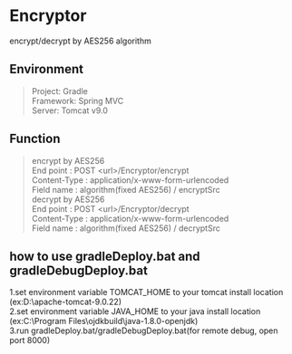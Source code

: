 # Encryptor
encrypt/decrypt by AES256 algorithm  
  
## Environment  
 > Project: Gradle  
 > Framework: Spring MVC    
 > Server: Tomcat v9.0  

## Function  
 > encrypt by AES256  
 > End point : POST \<url\>/Encryptor/encrypt   
 > Content-Type : application/x-www-form-urlencoded  
 > Field name : algorithm(fixed AES256) / encryptSrc   
 > decrypt by AES256  
 > End point : POST \<url\>/Encryptor/decrypt   
 > Content-Type : application/x-www-form-urlencoded  
 > Field name : algorithm(fixed AES256) / decryptSrc 
 
## how to use gradleDeploy.bat and gradleDebugDeploy.bat  
 1.set environment variable TOMCAT_HOME to your tomcat install location (ex:D:\apache-tomcat-9.0.22)  
 2.set environment variable JAVA_HOME to your java install location (ex:C:\Program Files\ojdkbuild\java-1.8.0-openjdk)  
 3.run gradleDeploy.bat/gradleDebugDeploy.bat(for remote debug, open port 8000)
 
